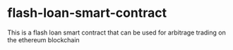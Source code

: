 # flash-loan-smart-contract

This is a flash loan smart contract that can be used for arbitrage trading on the ethereum blockchain 
